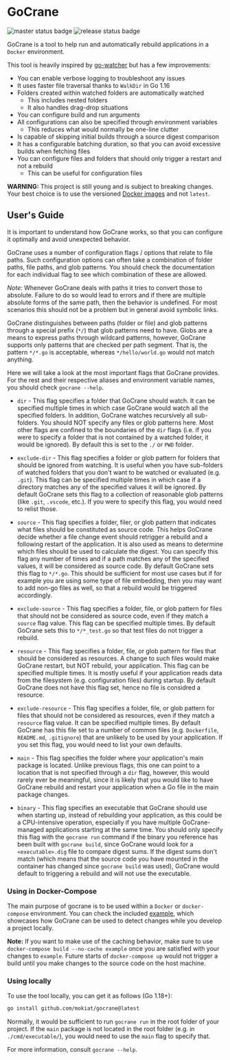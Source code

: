 # GoCrane

![master status badge](https://github.com/mokiat/gocrane/workflows/Master/badge.svg)
![release status badge](https://github.com/mokiat/gocrane/workflows/Release/badge.svg)

GoCrane is a tool to help run and automatically rebuild applications in a `Docker` environment.

This tool is heavily inspired by [go-watcher](https://github.com/canthefason/go-watcher) but has a few improvements:

* You can enable verbose logging to troubleshoot any issues
* It uses faster file traversal thanks to `WalkDir` in Go 1.16
* Folders created within watched folders are automatically watched
    * This includes nested folders
    * It also handles drag-drop situations
* You can configure build and run arguments
* All configurations can also be specified through environment variables
    * This reduces what would normally be one-line clutter
* Is capable of skipping initial builds through a source digest comparison
* It has a configurable batching duration, so that you can avoid excessive builds when fetching files
* You can configure files and folders that should only trigger a restart and not a rebuild
    * This can be useful for configuration files

**WARNING:** This project is still young and is subject to breaking changes. Your best choice is to use the versioned [Docker images](https://hub.docker.com/r/mokiat/gocrane/tags) and not `latest`.

## User's Guide

It is important to understand how GoCrane works, so that you can configure it optimally and avoid unexpected behavior.

GoCrane uses a number of configuration flags / options that relate to file paths. Such configuration options can often take a combination of folder paths, file paths, and glob patterns. You should check the documentation for each individual flag to see which combination of these are allowed.

*Note:* Whenever GoCrane deals with paths it tries to convert those to absolute. Failure to do so would lead to errors and if there are multiple absolute forms of the same path, then the behavior is undefined. For most scenarios this should not be a problem but in general avoid symbolic links.

GoCrane distinguishes between paths (folder or file) and glob patterns through a special prefix (`*/`) that glob patterns need to have. Globs are a means to express paths through wildcard patterns, however, GoCrane supports only patterns that are checked per path segment. That is, the pattern `*/*.go` is acceptable, whereas `*/hello/world.go` would not match anything.

Here we will take a look at the most important flags that GoCrane provides. For the rest and their respective aliases and environment variable names, you should check `gocrane --help`.

* `dir` - This flag specifies a folder that GoCrane should watch. It can be specified multiple times in which case GoCrane would watch all the specified folders. In addition, GoCrane watches recursively all sub-folders. You should NOT specify any files or glob patterns here. Most other flags are confined to the boundaries of the `dir` flags (i.e. if you were to specify a folder that is not contained by a watched folder, it would be ignored). By default this is set to the `./` or `PWD` folder.

* `exclude-dir` - This flag specifies a folder or glob pattern for folders that should be ignored from watching. It is useful when you have sub-folders of watched folders that you don't want to be watched or evaluated (e.g. `.git`). This flag can be specified multiple times in which case if a directory matches any of the specified values it will be ignored. By default GoCrane sets this flag to a collection of reasonable glob patterns (like `.git`, `.vscode`, etc.). If you were to specify this flag, you would need to relist those.

* `source` - This flag specifies a folder, filer, or glob pattern that indicates what files should be constituted as source code. This helps GoCrane decide whether a file change event should retrigger a rebuild and a following restart of the application. It is also used as means to determine which files should be used to calculate the digest. You can specify this flag any number of times and if a path matches any of the specified values, it will be considered as source code. By default GoCrane sets this flag to `*/*.go`. This should be sufficient for most use cases but if for example you are using some type of file embedding, then you may want to add non-go files as well, so that a rebuild would be triggered accordingly.

* `exclude-source` - This flag specifies a folder, file, or glob pattern for files that should not be considered as source code, even if they match a `source` flag value. This flag can be specified multiple times. By default GoCrane sets this to `*/*_test.go` so that test files do not trigger a rebuild.

* `resource` - This flag specifies a folder, file, or glob pattern for files that should be considered as resources. A change to such files would make GoCrane restart, but NOT rebuild, your application. This flag can be specified multiple times. It is mostly useful if your application reads data from the filesystem (e.g. configuration files) during startup. By default GoCrane does not have this flag set, hence no file is considred a resource.

* `exclude-resource` - This flag specifies a folder, file, or glob pattern for files that should not be considered as resources, even if they match a `resource` flag value. It can be specified multiple times. By default GoCrane has this file set to a number of common files (e.g. `Dockerfile`, `README.md`, `.gitignore`) that are unlikely to be used by your application. If you set this flag, you would need to list your own defaults.

* `main` - This flag specifies the folder where your application's main package is located. Unlike previous flags, this one can point to a location that is not specified through a `dir` flag, however, this would rarely ever be meaningful, since it is likely that you would like to have GoCrane rebuild and restart your application when a Go file in the main package changes.

* `binary` - This flag specifies an executable that GoCrane should use when starting up, instead of rebuilding your application, as this could be a CPU-intensive operation, especially if you have multiple GoCrane-managed applications starting at the same time. You should only specify this flag with the `gocrane run` command if the binary you reference has been built with `gocrane build`, since GoCrane would look for a `<executable>.dig` file to compare digest sums. If the digest sums don't match (which means that the source code you have mounted in the container has changed since `gocrane build` was used), GoCrane would default to triggering a rebuild and will not use the executable.

### Using in Docker-Compose

The main purpose of gocrane is to be used within a `Docker` or `docker-compose` environment. You can check the included [example](https://github.com/mokiat/gocrane/tree/master/example), which showcases how GoCrane can be used to detect changes while you develop a project locally.

**Note:** If you want to make use of the caching behavior, make sure to use `docker-compose build --no-cache example` once you are satisfied with your changes to `example`. Future starts of `docker-compose up` would not trigger a build until you make changes to the source code on the host machine.

### Using locally

To use the tool locally, you can get it as follows (Go 1.18+):

```sh
go install github.com/mokiat/gocrane@latest
```

Normally, it would be sufficient to run `gocrane run` in the root folder of your project. If the `main` package is not located in the root folder (e.g. in `./cmd/executable/`), you would need to use the `main` flag to specify that.

For more information, consult `gocrane --help`.
